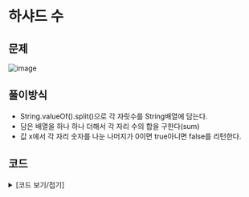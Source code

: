 # 하샤드 수

## 문제

![image](https://github.com/Employment-Study/Algorithm_Study/assets/44068819/ffc337c3-8bc6-4a29-a5f8-941e7b8c3bd3)

## 풀이방식

- String.valueOf().split()으로 각 자릿수를 String배열에 담는다.
- 담은 배열을 하나 하나 더해서 각 자리 수의 합을 구한다(sum)
- 값 x에서 각 자리 숫자를 나눈 나머지가 0이면 true아니면 false를 리턴한다.

## 코드

<details>
<summary>
[코드 보기/접기]
</summary>

```java
// 하샤드 수
class Solution {
    public boolean solution(int x) {
    	String[] arr = String.valueOf(x).split("");
    	boolean answer = false;
    	int sum = 0;
    	for(String e : arr) {
    		sum += Integer.parseInt(e);
    	}
    	if(x % sum == 0) answer =true;
        
        return answer;
    }
}

```

</details>
